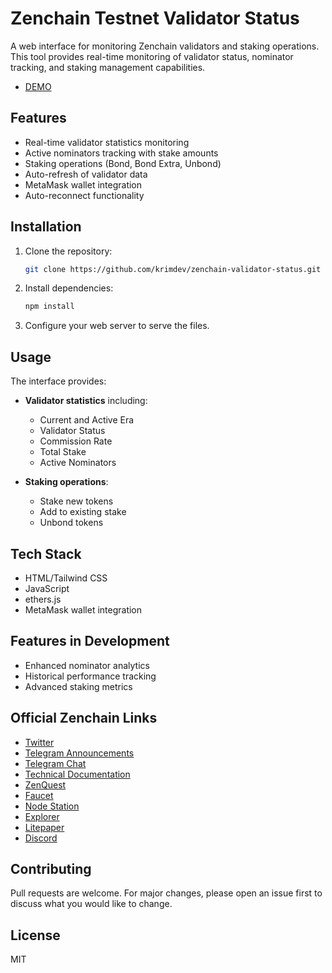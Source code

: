 # Zenchain Testnet Validator Status

A web interface for monitoring Zenchain validators and staking operations. This tool provides real-time monitoring of validator status, nominator tracking, and staking management capabilities.
- [DEMO](https://krimdevnode.ovh/zenchain-validator/)
  
## Features

- Real-time validator statistics monitoring
- Active nominators tracking with stake amounts
- Staking operations (Bond, Bond Extra, Unbond)
- Auto-refresh of validator data
- MetaMask wallet integration
- Auto-reconnect functionality

## Installation

1. Clone the repository:
   ```bash
   git clone https://github.com/krimdev/zenchain-validator-status.git
   ```

2. Install dependencies:
   ```bash
   npm install
   ```

3. Configure your web server to serve the files.

## Usage

The interface provides:

- **Validator statistics** including:
  - Current and Active Era
  - Validator Status
  - Commission Rate
  - Total Stake
  - Active Nominators

- **Staking operations**:
  - Stake new tokens
  - Add to existing stake
  - Unbond tokens

## Tech Stack

- HTML/Tailwind CSS
- JavaScript
- ethers.js
- MetaMask wallet integration

## Features in Development

- Enhanced nominator analytics
- Historical performance tracking
- Advanced staking metrics

## Official Zenchain Links

- [Twitter](https://twitter.com/zenchain)
- [Telegram Announcements](https://t.me/zenchain_announcements)
- [Telegram Chat](https://t.me/zenchain_chat)
- [Technical Documentation](https://docs.zenchain.com)
- [ZenQuest](https://zenchain.com/zenquest)
- [Faucet](https://faucet.zenchain.com)
- [Node Station](https://nodestation.zenchain.com)
- [Explorer](https://explorer.zenchain.com)
- [Litepaper](https://zenchain.com/litepaper)
- [Discord](https://discord.com/invite/zenchain)

## Contributing

Pull requests are welcome. For major changes, please open an issue first to discuss what you would like to change.

## License

MIT
